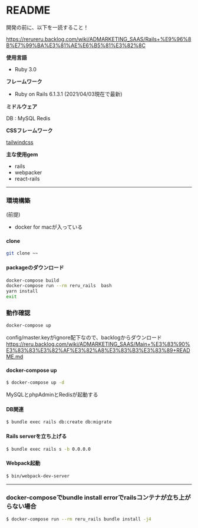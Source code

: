 # README

開発の前に、以下を一読すること！

https://rerureru.backlog.com/wiki/ADMARKETING_SAAS/Rails+%E9%96%8B%E7%99%BA%E3%81%AE%E6%B5%81%E3%82%8C

**使用言語**

- Ruby 3.0

**フレームワーク**

- Ruby on Rails 6.1.3.1 (2021/04/03現在で最新)

**ミドルウェア**

DB : MySQL
Redis

**CSSフレームワーク**

[tailwindcss](https://tailwindcss.com/docs)

**主な使用gem**

- rails
- webpacker
- react-rails

---

### 環境構築

(前提)
- docker for macが入っている



#### clone

```bash
git clone ~~
```
#### packageのダウンロード
```bash
docker-compose build
docker-compose run --rm reru_rails  bash
yarn install
exit
```
### 動作確認
```bash
docker-compose up
```
config/master.keyがignore配下なので、backlogからダウンロード
https://reru.backlog.com/wiki/ADMARKETING_SAAS/Main+%E3%83%90%E3%83%83%E3%82%AF%E3%82%A8%E3%83%B3%E3%83%89+README.md

#### docker-compose up

```bash
$ docker-compose up -d
```

MySQLとphpAdminとRedisが起動する

#### DB関連

```bash
$ bundle exec rails db:create db:migrate
```

#### Rails serverを立ち上げる

```bash
$ bundle exec rails s -b 0.0.0.0
```

#### Webpack起動

```bash
$ bin/webpack-dev-server
```


---

### docker-composeでbundle install errorでrailsコンテナが立ち上がらない場合

```bash
$ docker-compose run --rm reru_rails bundle install -j4
```


